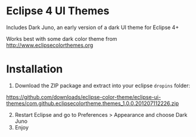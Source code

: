Eclipse 4 UI Themes
===================

Includes Dark Juno, an early version of a dark UI theme for Eclipse 4+

Works best with some dark color theme from http://www.eclipsecolorthemes.org

Installation
============

1. Download the ZIP package and extract into your eclipse ```dropins``` folder:

https://github.com/downloads/eclipse-color-theme/eclipse-ui-themes/com.github.eclipsecolortheme.themes_1.0.0.201207112226.zip

2. Restart Eclipse and go to Preferences > Appearance and choose Dark Juno
3. Enjoy